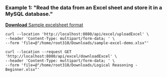 <div>
	<h3>Example 1: "Read the data from an Excel sheet and store it in a MySQL database."</h3>
	<p><a href="https://github.com/Rahil-Developer/poc/blob/main/samplefiles/sample-excel-demo.xlsx"> <b>Download</b> Sample excelsheet format</a></p>

	curl --location 'http://localhost:8080/api/excel/uploadExcel' \
	--header 'Content-Type: multipart/form-data; ' \
	--form 'file=@"/home/root310/Downloads/sample-excel-demo.xlsx"'
	
	curl --location --request GET 'http://localhost:8080/api/excel/downloadExcel' \
	--header 'Content-Type: multipart/form-data; ' \
	--form 'file=@"/home/root310/Downloads/Logical Reasoning - Beginner.xlsx"'
</div>


